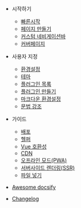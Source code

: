 - 시작하기

  - [빠른시작](quickstart.md)
  - [페이지 만들기](more-pages.md)
  - [커스텀 네비게이션바](custom-navbar.md)
  - [커버페이지](cover.md)

- 사용자 지정

  - [환경설정](configuration.md)
  - [테마](themes.md)
  - [플러그인 목록](plugins.md)
  - [플러그인 만들기](write-a-plugin.md)
  - [마크다운 환경설정](markdown.md)
  - [문법 강조](language-highlight.md)

- 가이드

  - [배포](deploy.md)
  - [헬퍼](helpers.md)
  - [Vue 호환성](vue.md)
  - [CDN](cdn.md)
  - [오프라인 모드(PWA)](pwa.md)
  - [서버사이드 렌더링(SSR)](ssr.md)
  - [파일 넣기](embed-files.md)

- [Awesome docsify](awesome.md)
- [Changelog](changelog.md)
